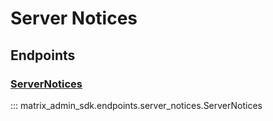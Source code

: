 # Server Notices

## Endpoints
### [ServerNotices](https://matrix-org.github.io/synapse/latest/admin_api/server_notices.html)
::: matrix_admin_sdk.endpoints.server_notices.ServerNotices

